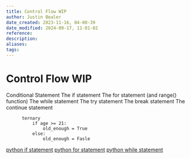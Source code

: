 ```yaml
---
title: Control Flow WIP
author: Justin Bealer
date_created: 2023-11-16, 04-00-39
date_modified: 2024-09-17, 11-01-02
reference: 
description: 
aliases: 
tags: 
---
```

# Control Flow WIP

Conditional Statement
The if statement
The for statement (and range() function)
The while statement
The try statement
The break statement
The continue statement

          ternary
              if age >= 21:
                  old_enough = True
              else:    
                  old_enough = Fasle

[python if statement](python-if-statement.md)
[python for statement](python-for-statement.md)
[python while statement](python-while-statement.md)


